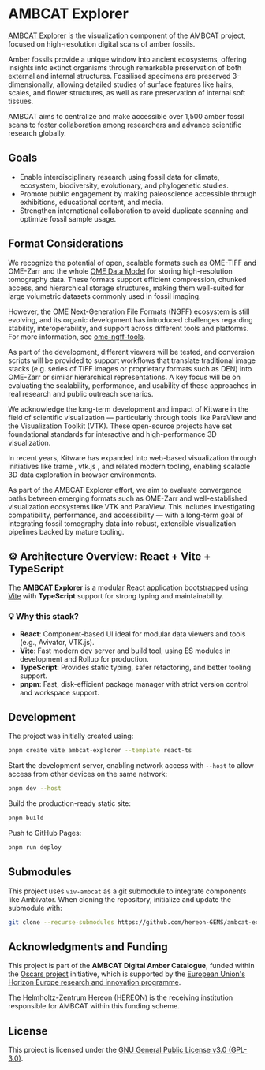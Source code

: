# AMBCAT Explorer

[AMBCAT Explorer](https://hereon-gems.github.io/ambcat-explorer/) is the visualization component of the AMBCAT project, focused on high-resolution digital scans of amber fossils.

Amber fossils provide a unique window into ancient ecosystems, offering insights into extinct organisms through remarkable preservation of both external and internal structures. Fossilised specimens are preserved 3-dimensionally, allowing detailed studies of surface features like hairs, scales, and flower structures, as well as rare preservation of internal soft tissues.

AMBCAT aims to centralize and make accessible over 1,500 amber fossil scans to foster collaboration among researchers and advance scientific research globally.

## Goals

- Enable interdisciplinary research using fossil data for climate, ecosystem, biodiversity, evolutionary, and phylogenetic studies.
- Promote public engagement by making paleoscience accessible through exhibitions, educational content, and media.
- Strengthen international collaboration to avoid duplicate scanning and optimize fossil sample usage.

## Format Considerations

We recognize the potential of open, scalable formats such as OME-TIFF and OME-Zarr and the whole [OME Data Model](https://ome-model.readthedocs.io/en/stable/index.html) for storing high-resolution tomography data. These formats support efficient compression, chunked access, and hierarchical storage structures, making them well-suited for large volumetric datasets commonly used in fossil imaging.

However, the OME Next-Generation File Formats (NGFF) ecosystem is still evolving, and its organic development has introduced challenges regarding stability, interoperability, and support across different tools and platforms. For more information, see [ome-ngff-tools](https://ome.github.io/ome-ngff-tools/).

As part of the development, different viewers will be tested, and conversion scripts will be provided to support workflows that translate traditional image stacks (e.g. series of TIFF images or proprietary formats such as DEN) into OME-Zarr or similar hierarchical representations. A key focus will be on evaluating the scalability, performance, and usability of these approaches in real research and public outreach scenarios.

We acknowledge the long-term development and impact of Kitware in the field of scientific visualization — particularly through tools like ParaView and the Visualization Toolkit (VTK). These open-source projects have set foundational standards for interactive and high-performance 3D visualization.

In recent years, Kitware has expanded into web-based visualization through initiatives like trame
, vtk.js
, and related modern tooling, enabling scalable 3D data exploration in browser environments.

As part of the AMBCAT Explorer effort, we aim to evaluate convergence paths between emerging formats such as OME-Zarr and well-established visualization ecosystems like VTK and ParaView. This includes investigating compatibility, performance, and accessibility — with a long-term goal of integrating fossil tomography data into robust, extensible visualization pipelines backed by mature tooling.

## ⚙️ Architecture Overview: React + Vite + TypeScript

The **AMBCAT Explorer** is a modular React application bootstrapped using [Vite](https://vitejs.dev) with **TypeScript** support for strong typing and maintainability.

### 💡 Why this stack?

- **React**: Component-based UI ideal for modular data viewers and tools (e.g., Avivator, VTK.js).
- **Vite**: Fast modern dev server and build tool, using ES modules in development and Rollup for production.
- **TypeScript**: Provides static typing, safer refactoring, and better tooling support.
- **pnpm**: Fast, disk-efficient package manager with strict version control and workspace support.

## Development

The project was initially created using:

```bash
pnpm create vite ambcat-explorer --template react-ts
```

Start the development server, enabling network access with `--host` to allow access from other devices on the same network:

```bash
pnpm dev --host
```

Build the production-ready static site:

```bash
pnpm build
```

Push to GitHub Pages:

```bash
pnpm run deploy
```

## Submodules

This project uses `viv-ambcat` as a git submodule to integrate components like Ambivator. When cloning the repository, initialize and update the submodule with:

```bash
git clone --recurse-submodules https://github.com/hereon-GEMS/ambcat-explorer.git
```

## Acknowledgments and Funding

This project is part of the **AMBCAT Digital Amber Catalogue**, funded within the [Oscars project](https://oscars-project.eu/projects/ambcat-digital-amber-catalogue) initiative, which is supported by the [European Union's Horizon Europe research and innovation programme](https://research-and-innovation.ec.europa.eu/funding/funding-opportunities/funding-programmes-and-open-calls/horizon-europe_en).

The Helmholtz-Zentrum Hereon (HEREON) is the receiving institution responsible for AMBCAT within this funding scheme.

## License

This project is licensed under the [GNU General Public License v3.0 (GPL-3.0)](https://opensource.org/licenses/GPL-3.0).
